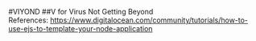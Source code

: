 #VIYOND 
##V for Virus Not Getting Beyond <br>
References: https://www.digitalocean.com/community/tutorials/how-to-use-ejs-to-template-your-node-application
